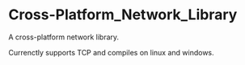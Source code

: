 # Cross-Platform_Network_Library
A cross-platform network library.


Currenctly supports TCP and compiles on linux and windows.
